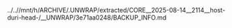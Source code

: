 ../..//mnt/h/ARCHIVE/.UNWRAP/extracted/CORE__2025-08-14__2114__host-duri-head-/__UNWRAP/3e71aa0248/BACKUP_INFO.md